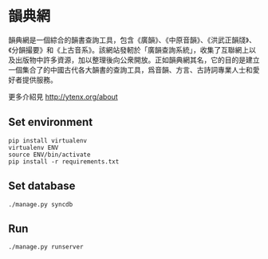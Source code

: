 # 韻典網

韻典網是一個綜合的韻書查詢工具，包含《廣韻》、《中原音韻》、《洪武正韻牋》、《分韻撮要》和《上古音系》。該網站發軔於「廣韻查詢系統」，收集了互聯網上以及出版物中許多資源，加以整理後向公衆開放。正如韻典網其名，它的目的是建立一個集合了的中國古代各大韻書的查詢工具，爲音韻、方言、古詩詞專業人士和愛好者提供服務。

更多介紹見 http://ytenx.org/about

## Set environment

    pip install virtualenv
    virtualenv ENV
    source ENV/bin/activate
    pip install -r requirements.txt

## Set database

    ./manage.py syncdb

## Run

    ./manage.py runserver
